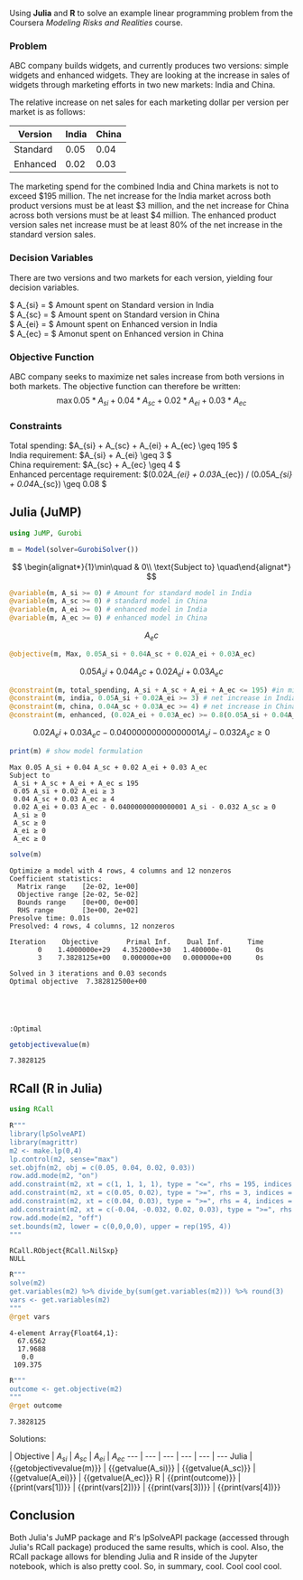 
Using **Julia** and **R** to solve an example linear programming problem from the Coursera *Modeling Risks and Realities* course.

### Problem
ABC company builds widgets, and currently produces two versions: simple widgets and enhanced widgets. They are looking at the increase in sales of widgets through marketing efforts in two new markets: India and China.

The relative increase on net sales for each marketing dollar per version per market is as follows:

Version | India | China
--- | --- | ---
Standard | 0.05 | 0.04
Enhanced | 0.02 | 0.03

The marketing spend for the combined India and China markets is not to exceed \$195 million. The net increase for the India market across both product versions must be at least \$3 million, and the net increase for China across both versions must be at least \$4 million. The enhanced product version sales net increase must be at least 80\% of the net increase in the standard version sales.

### Decision Variables
There are two versions and two markets for each version, yielding four decision variables.

$ A_{si} = $ Amount spent on Standard version in India  
$ A_{sc} = $ Amount spent on Standard version in China  
$ A_{ei} = $ Amount spent on Enhanced version in India  
$ A_{ec} = $ Amonut spent on Enhanced version in China

### Objective Function
ABC company seeks to maximize net sales increase from both versions in both markets. The objective function can therefore be written:
$$ \max 0.05*A_{si} + 0.04*A_{sc} + 0.02*A_{ei} + 0.03*A_{ec} $$

### Constraints
Total spending: $A_{si} + A_{sc} + A_{ei} + A_{ec} \geq 195 $  
India requirement: $A_{si} + A_{ei} \geq 3 $  
China requirement: $A_{sc} + A_{ec} \geq 4 $  
Enhanced percentage requirement: $(0.02*A_{ei} + 0.03*A_{ec}) / (0.05*A_{si} + 0.04*A_{sc}) \geq 0.08 $

## Julia (JuMP)


```julia
using JuMP, Gurobi
```


```julia
m = Model(solver=GurobiSolver())
```




$$ \begin{alignat*}{1}\min\quad & 0\\
\text{Subject to} \quad\end{alignat*}
 $$




```julia
@variable(m, A_si >= 0) # Amount for standard model in India
@variable(m, A_sc >= 0) # standard model in China
@variable(m, A_ei >= 0) # enhanced model in India
@variable(m, A_ec >= 0) # enhanced model in China
```




$$ A_ec $$




```julia
@objective(m, Max, 0.05A_si + 0.04A_sc + 0.02A_ei + 0.03A_ec)
```




$$ 0.05 A_si + 0.04 A_sc + 0.02 A_ei + 0.03 A_ec $$




```julia
@constraint(m, total_spending, A_si + A_sc + A_ei + A_ec <= 195) #in millions
@constraint(m, india, 0.05A_si + 0.02A_ei >= 3) # net increase in India is at least 3 million
@constraint(m, china, 0.04A_sc + 0.03A_ec >= 4) # net increase in China is at least 4 million
@constraint(m, enhanced, (0.02A_ei + 0.03A_ec) >= 0.8(0.05A_si + 0.04A_sc)) # enhanced model is at least 80% increase of standard model
```




$$ 0.02 A_ei + 0.03 A_ec - 0.04000000000000001 A_si - 0.032 A_sc \geq 0 $$




```julia
print(m) # show model formulation
```

    Max 0.05 A_si + 0.04 A_sc + 0.02 A_ei + 0.03 A_ec
    Subject to
     A_si + A_sc + A_ei + A_ec ≤ 195
     0.05 A_si + 0.02 A_ei ≥ 3
     0.04 A_sc + 0.03 A_ec ≥ 4
     0.02 A_ei + 0.03 A_ec - 0.04000000000000001 A_si - 0.032 A_sc ≥ 0
     A_si ≥ 0
     A_sc ≥ 0
     A_ei ≥ 0
     A_ec ≥ 0



```julia
solve(m)
```

    Optimize a model with 4 rows, 4 columns and 12 nonzeros
    Coefficient statistics:
      Matrix range    [2e-02, 1e+00]
      Objective range [2e-02, 5e-02]
      Bounds range    [0e+00, 0e+00]
      RHS range       [3e+00, 2e+02]
    Presolve time: 0.01s
    Presolved: 4 rows, 4 columns, 12 nonzeros
    
    Iteration    Objective       Primal Inf.    Dual Inf.      Time
           0    1.4000000e+29   4.352000e+30   1.400000e-01      0s
           3    7.3828125e+00   0.000000e+00   0.000000e+00      0s
    
    Solved in 3 iterations and 0.03 seconds
    Optimal objective  7.382812500e+00





    :Optimal




```julia
getobjectivevalue(m)
```




    7.3828125



## RCall (R in Julia)


```julia
using RCall
```


```julia
R"""
library(lpSolveAPI)
library(magrittr)
m2 <- make.lp(0,4)
lp.control(m2, sense="max")
set.objfn(m2, obj = c(0.05, 0.04, 0.02, 0.03))
row.add.mode(m2, "on")
add.constraint(m2, xt = c(1, 1, 1, 1), type = "<=", rhs = 195, indices = c(1:4))
add.constraint(m2, xt = c(0.05, 0.02), type = ">=", rhs = 3, indices = c(1,3))
add.constraint(m2, xt = c(0.04, 0.03), type = ">=", rhs = 4, indices = c(2,4))
add.constraint(m2, xt = c(-0.04, -0.032, 0.02, 0.03), type = ">=", rhs = 0, indices = c(1:4))
row.add.mode(m2, "off")
set.bounds(m2, lower = c(0,0,0,0), upper = rep(195, 4))
"""
```




    RCall.RObject{RCall.NilSxp}
    NULL





```julia
R"""
solve(m2)
get.variables(m2) %>% divide_by(sum(get.variables(m2))) %>% round(3)
vars <- get.variables(m2)
"""
@rget vars
```




    4-element Array{Float64,1}:
      67.6562
      17.9688
       0.0   
     109.375 




```julia
R"""
outcome <- get.objective(m2)
"""
@rget outcome
```




    7.3828125



Solutions:

| Objective | $A_{si}$ | $A_{sc}$ | $A_{ei}$ | $A_{ec}$
--- | --- | --- | --- | --- | ---
Julia | {{getobjectivevalue(m)}} | {{getvalue(A_si)}} | {{getvalue(A_sc)}} | {{getvalue(A_ei)}} | {{getvalue(A_ec)}}
R | {{print(outcome)}} | {{print(vars[1])}} | {{print(vars[2])}} | {{print(vars[3])}} | {{print(vars[4])}}

## Conclusion
Both Julia's JuMP package and R's lpSolveAPI package (accessed through Julia's RCall package) produced the same results, which is cool. Also, the RCall package allows for blending Julia and R inside of the Jupyter notebook, which is also pretty cool. So, in summary, cool. Cool cool cool.
